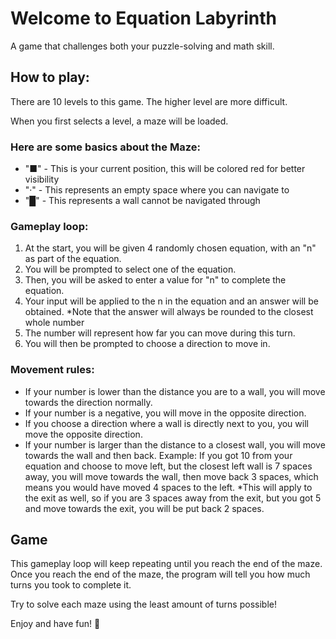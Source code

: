 # Welcome to Equation Labyrinth

A game that challenges both your puzzle-solving and math skill.

## How to play:

There are 10 levels to this game.
The higher level are more difficult.

When you first selects a level, a maze will be loaded.

### Here are some basics about the Maze:

- "■" - This is your current position, this will be colored red for better visibility
- "·" - This represents an empty space where you can navigate to
- "█" - This represents a wall cannot be navigated through

### Gameplay loop:

1. At the start, you will be given 4 randomly chosen equation, with an "n" as part of the equation.
2. You will be prompted to select one of the equation.
3. Then, you will be asked to enter a value for "n" to complete the equation.
4. Your input will be applied to the n in the equation and an answer will be obtained.
   *Note that the answer will always be rounded to the closest whole number
5. The number will represent how far you can move during this turn.
6. You will then be prompted to choose a direction to move in.

### Movement rules:

- If your number is lower than the distance you are to a wall, you will move towards the direction normally.
- If your number is a negative, you will move in the opposite direction.
- If you choose a direction where a wall is directly next to you, you will move the opposite direction.
- If your number is larger than the distance to a closest wall, you will move towards the wall and then back.
Example: If you got 10 from your equation and choose to move left, but the closest left wall is 7 spaces away, you will move towards the wall, then move back 3 spaces, which means you would have moved 4 spaces to the left.
*This will apply to the exit as well, so if you are 3 spaces away from the exit, but you got 5 and move towards the exit, you will be put back 2 spaces.

## Game

This gameplay loop will keep repeating until you reach the end of the maze.
Once you reach the end of the maze, the program will tell you how much turns you took to complete it.

Try to solve each maze using the least amount of turns possible!

Enjoy and have fun! 🙂
